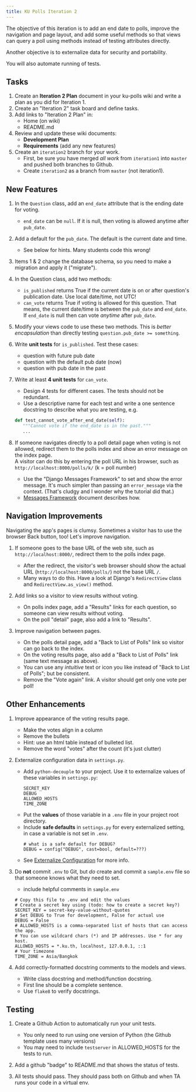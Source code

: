 ```yaml
---
title: KU Polls Iteration 2
---
```


The objective of this iteration is to add an end date to polls,
improve the navigation and page layout,
and add some useful methods so that views can query a poll using methods instead of testing attributes directly.

Another objective is to externalize data for security and portability.

You will also automate running of tests.

## Tasks

1. Create an **Iteration 2 Plan** document in your ku-polls wiki and write a plan as you did for Iteration 1.
2. Create an "Iteration 2" task board and define tasks.
3. Add links to "Iteration 2 Plan" in:
   - Home (on wiki)
   - README.md
3. Review and update these wiki documents:
   - **Development Plan**
   - **Requirements** (add any new features)
3. Create an `iteration2` branch for your work.
   - First, be sure you have merged *all work* from `iteration1` into `master` and pushed both branches to Github.
   - Create `iteration2` as a branch from `master` (not iteration1).


## New Features

1. In the `Question` class, add an `end_date` attribute that is the ending date for voting.
   - `end_date` can be `null`. If it is null, then voting is allowed anytime after `pub_date`.

2. Add a default for the `pub_date`.  The default is the current date and time.
   - See below for hints. Many students code this wrong!

3. Items 1 & 2 change the database schema, so you need to make a migration and apply it ("migrate").

4. In the Question class, add two methods:
   - `is_published` returns True if the current date is on or after question's publication date. Use local date/time, not UTC!
   - `can_vote` returns True if voting is allowed for this question. That means, the current date/time is between the `pub_date` and `end_date`. If `end_date` is null then can vote *anytime* after `pub_date`.

5. Modify your views code to use these two methods.  This is *better encapsulation* than directly testing `question.pub_date >= something`. 

6. Write **unit tests** for `is_published`. Test these cases:
   - question with future pub date
   - question with the default pub date (now)
   - question with pub date in the past

7. Write at least **4 unit tests** for `can_vote`.    
   - Design 4 tests for different cases.  The tests should not be redundant.
   - Use a descriptive name for each test and write a one sentence docstring to describe what you are testing, e.g.
   ```python
   def test_cannot_vote_after_end_date(self):
      """Cannot vote if the end_date is in the past."""
      ...
   ```

7. If someone navigates directly to a poll detail page when voting is not allowed, redirect them to the polls index and show an error message on the index page.   
  A visitor can do this by entering the poll URL in his browser, such as  `http://localhost:8000/polls/k/` (k = poll number)
   - Use the "Django Messages Framework" to set and show the error message. It's much simpler than passing an `error_message` via the context. (That's cludgy and I wonder why the tutorial did that.)
   - [Messages Framework](/ISP/django/messages-framework/) document describes how.

## Navigation Improvements

Navigating the app's pages is clumsy. Sometimes a visitor has to use the browser Back button, too! Let's improve navigation.

1. If someone goes to the base URL of the web site, such as `http://localhost:8000/`, redirect them to the polls index page.
   - After the redirect, the visitor's web browser should show the actual URL (`http://localhost:8000/polls/`) not the base URL `/`.
   - Many ways to do this. Have a look at Django's `RedirectView` class and `RedirectView.as_view()` method.

2. Add links so a visitor to view results without voting.
   - On polls index page, add a "Results" links for each question, so someone can view results without voting.
   - On the poll "detail" page, also add a link to "Results".
   
3. Improve navigation between pages.
   - On the polls detail page, add a "Back to List of Polls" link so visitor can go back to the index.
   - On the voting results page, also add a "Back to List of Polls" link (same text message as above).
   - You can use any *intuitive* text or icon you like instead of "Back to List of Polls"; but be consistent.
   - Remove the "Vote again" link. A visitor should get only one vote per poll!

## Other Enhancements

1. Improve appearance of the voting results page.
   - Make the votes align in a column 
   - Remove the bullets
   - Hint: use an html table instead of bulleted list.
   - Remove the word "votes" after the count (it's just clutter)

2. Externalize configuration data in `settings.py`.
   - Add `python-decouple` to your project. Use it to externalize values of these variables in `settings.py`:
     ```
     SECRET_KEY
     DEBUG
     ALLOWED_HOSTS
     TIME_ZONE
     ```
   - Put the **values** of those variable in a `.env` file in your project root directory.
   - Include **safe defaults** in `settings.py` for every externalized setting, in case a variable is not set in `.env`.
     ```
     # what is a safe default for DEBUG?
     DEBUG = config("DEBUG", cast=bool, default=???)
     ```
   - See [Externalize Configuration](/ISP/django/external-configuration/) for more info.

3. Do **not** commit `.env` to Git, but *do* create and commit a `sample.env` file so that someone knows what they need to set.
   - include helpful comments in `sample.env`
   ```
   # Copy this file to .env and edit the values
   # Create a secret key using (todo: how to create a secret key?)
   SECRET_KEY = secret-key-value-without-quotes
   # Set DEBUG to True for development, False for actual use
   DEBUG = False
   # ALLOWED_HOSTS is a comma-separated list of hosts that can access the app.
   # You can use wildcard chars (*) and IP addresses. Use * for any host.
   ALLOWED_HOSTS = *.ku.th, localhost, 127.0.0.1, ::1
   # Your timezone
   TIME_ZONE = Asia/Bangkok
   ```
4. Add correctly-formatted docstring comments to the models and views.
   - Write class docstring and method/function docstring.
   - First line should be a complete sentence.
   - Use `flake8` to verify docstrings.

## Testing

1. Create a Github Action to automatically run your unit tests.
   - You only need to run using one version of Python (the Github template uses many versions)
   - You may need to include `testserver` in ALLOWED\_HOSTS for the tests to run.

2. Add a github "badge" to README.md that shows the status of tests.

3. All tests should pass.  They should pass both on Github and when TA runs your code in a virtual env.

